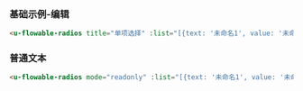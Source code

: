 ### 基础示例-编辑

``` html
<u-flowable-radios title="单项选择" :list="[{text: '未命名1', value: '未命名1'}, {text: '未命名2', value: '未命名2'}]"></u-flowable-radios>
```

### 普通文本

``` html
<u-flowable-radios mode="readonly" :list="[{text: '未命名1', value: '未命名1'}, { text: '未命名1', value: '未命名2'}]" :value="'未命名1'"></u-flowable-radios>
```
